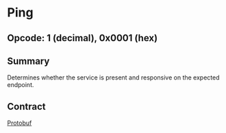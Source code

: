 <!--
  -- Copyright (c) 2019, Arm Limited, All Rights Reserved
  -- SPDX-License-Identifier: Apache-2.0
  --
  -- Licensed under the Apache License, Version 2.0 (the "License"); you may
  -- not use this file except in compliance with the License.
  -- You may obtain a copy of the License at
  --
  -- http://www.apache.org/licenses/LICENSE-2.0
  --
  -- Unless required by applicable law or agreed to in writing, software
  -- distributed under the License is distributed on an "AS IS" BASIS, WITHOUT
  -- WARRANTIES OR CONDITIONS OF ANY KIND, either express or implied.
  -- See the License for the specific language governing permissions and
  -- limitations under the License.
--->
# Ping

## Opcode: 1 (decimal), 0x0001 (hex)

## Summary

Determines whether the service is present and responsive on the expected endpoint.

## Contract

[Protobuf](https://github.com/parallaxsecond/parsec-operations/blob/master/protobuf/ping.proto)
